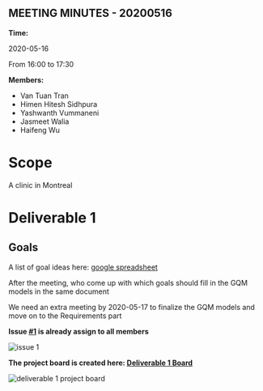 MEETING MINUTES - 20200516
---

**Time:**

2020-05-16

From 16:00 to 17:30

**Members:**

* Van Tuan Tran
* Himen Hitesh Sidhpura
* Yashwanth Vummaneni
* Jasmeet Walia
* Haifeng Wu


# Scope

A clinic in Montreal

# Deliverable 1

## Goals

A list of goal ideas here: [google spreadsheet](https://docs.google.com/spreadsheets/d/1okAbf8DgNcxzFSiG-MyTwVXv67tJ-4jB3k-Z1MkyouM/edit?usp=sharing)

After the meeting, who come up with which goals should fill in the GQM models in the same document

We need an extra meeting by 2020-05-17 to finalize the GQM models and move on to the Requirements part

**Issue [#1](https://github.com/huntertran/soen6471-iCare-teamG/issues/1) is already assign to all members**

![issue 1](https://i.imgur.com/k1ph97s.png)

**The project board is created here: [Deliverable 1 Board](https://github.com/huntertran/soen6471-iCare-teamG/projects/1)**

![deliverable 1 project board](https://i.imgur.com/2cb3ZoA.png)